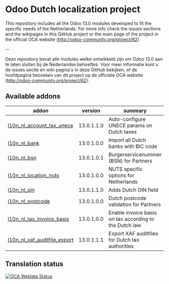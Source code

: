 

Odoo Dutch localization project
===============================

This repository includes all the Odoo 13.0 modules developed to fit the specific needs of the Netherlands.
For more info check the issues sections and the wikipages in this GitHub project or the main page of the project in the official OCA website (http://odoo-community.org/project/62).

--

Deze repository bevat alle modules welke ontwikkeld zijn om Odoo 13.0 aan te laten sluiten bij de Nederlandse behoeftes. Voor meer informatie kunt u de issues sectie en wiki pagina's in deze GitHub bekijken, of de hoofdpagina bezoeken van dit project op de officiele OCA website (http://odoo-community.org/project/62).

<!-- prettier-ignore-start -->
[//]: # (addons)

Available addons
----------------
addon | version | summary
--- | --- | ---
[l10n_nl_account_tax_unece](l10n_nl_account_tax_unece/) | 13.0.1.1.0 | Auto-configure UNECE params on Dutch taxes
[l10n_nl_bank](l10n_nl_bank/) | 13.0.1.0.0 | Import all Dutch banks with BIC code
[l10n_nl_bsn](l10n_nl_bsn/) | 13.0.1.0.1 | Burgerservicenummer (BSN) for Partners
[l10n_nl_location_nuts](l10n_nl_location_nuts/) | 13.0.1.0.0 | NUTS specific options for Netherlands
[l10n_nl_oin](l10n_nl_oin/) | 13.0.1.1.0 | Adds Dutch OIN field
[l10n_nl_postcode](l10n_nl_postcode/) | 13.0.1.0.0 | Dutch postcode validation for Partners
[l10n_nl_tax_invoice_basis](l10n_nl_tax_invoice_basis/) | 13.0.1.0.0 | Enable invoice basis on tax according to the Dutch law
[l10n_nl_xaf_auditfile_export](l10n_nl_xaf_auditfile_export/) | 13.0.1.1.1 | Export XAF auditfiles for Dutch tax authorities

[//]: # (end addons)
<!-- prettier-ignore-end -->

Translation status
------------------

[![OCA Weblate Status](https://translation.odoo-community.org/widgets/l10n-netherlands-13-0/-/svg-badge.svg)](https://translation.odoo-community.org/projects/l10n-netherlands-13-0/)
